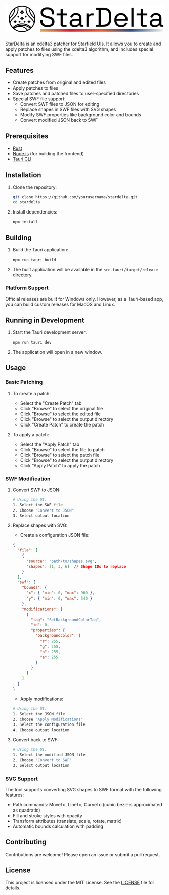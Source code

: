 # ![StarDelta Logo](assets/StarDelta%20Logo.svg)

StarDelta is an xdelta3 patcher for Starfield UIs. It allows you to create and apply patches to files using the xdelta3 algorithm, and includes special support for modifying SWF files.

## Features

- Create patches from original and edited files
- Apply patches to files
- Save patches and patched files to user-specified directories
- Special SWF file support:
  - Convert SWF files to JSON for editing
  - Replace shapes in SWF files with SVG shapes
  - Modify SWF properties like background color and bounds
  - Convert modified JSON back to SWF

## Prerequisites

- [Rust](https://www.rust-lang.org/tools/install)
- [Node.js](https://nodejs.org/) (for building the frontend)
- [Tauri CLI](https://tauri.app/v1/guides/getting-started/prerequisites#installing-tauri-cli)

## Installation

1. Clone the repository:

   ```sh
   git clone https://github.com/yourusername/stardelta.git
   cd stardelta
   ```

2. Install dependencies:

   ```sh
   npm install
   ```

## Building

1. Build the Tauri application:

   ```sh
   npm run tauri build
   ```

2. The built application will be available in the `src-tauri/target/release` directory.

### Platform Support

Official releases are built for Windows only. However, as a Tauri-based app, you can build custom releases for MacOS and Linux.

## Running in Development

1. Start the Tauri development server:

   ```sh
   npm run tauri dev
   ```

2. The application will open in a new window.

## Usage

### Basic Patching

1. To create a patch:
   - Select the "Create Patch" tab
   - Click "Browse" to select the original file
   - Click "Browse" to select the edited file
   - Click "Browse" to select the output directory
   - Click "Create Patch" to create the patch

2. To apply a patch:
   - Select the "Apply Patch" tab
   - Click "Browse" to select the file to patch
   - Click "Browse" to select the patch file
   - Click "Browse" to select the output directory
   - Click "Apply Patch" to apply the patch

### SWF Modification

1. Convert SWF to JSON:

   ```sh
   # Using the UI:
   1. Select the SWF file
   2. Choose "Convert to JSON"
   3. Select output location
   ```

2. Replace shapes with SVG:
   - Create a configuration JSON file:

   ```json
   {
     "file": [
       {
         "source": "path/to/shapes.svg",
         "shapes": [1, 3, 6]  // Shape IDs to replace
       }
     ],
     "swf": {
       "bounds": {
         "x": { "min": 0, "max": 960 },
         "y": { "min": 0, "max": 540 }
       },
       "modifications": [
         {
           "tag": "SetBackgroundColorTag",
           "id": 0,
           "properties": {
             "backgroundColor": {
               "r": 255,
               "g": 255,
               "b": 255,
               "a": 255
             }
           }
         }
       ]
     }
   }
   ```

   - Apply modifications:

   ```sh
   # Using the UI:
   1. Select the JSON file
   2. Choose "Apply Modifications"
   3. Select the configuration file
   4. Choose output location
   ```

3. Convert back to SWF:

   ```sh
   # Using the UI:
   1. Select the modified JSON file
   2. Choose "Convert to SWF"
   3. Select output location
   ```

### SVG Support

The tool supports converting SVG shapes to SWF format with the following features:

- Path commands: MoveTo, LineTo, CurveTo (cubic beziers approximated as quadratic)
- Fill and stroke styles with opacity
- Transform attributes (translate, scale, rotate, matrix)
- Automatic bounds calculation with padding

## Contributing

Contributions are welcome! Please open an issue or submit a pull request.

## License

This project is licensed under the MIT License. See the [LICENSE](LICENSE) file for details.
